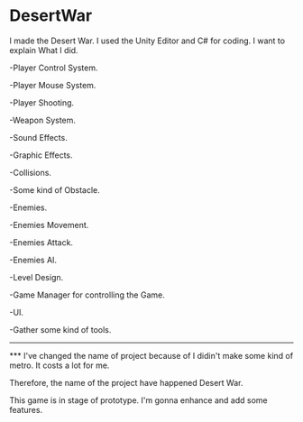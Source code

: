 # DesertWar

I made the Desert War. I used the Unity Editor and C# for coding. I want to explain What I did.

-Player Control System.

-Player Mouse System.

-Player Shooting.

-Weapon System.

-Sound Effects.

-Graphic Effects.

-Collisions.

-Some kind of Obstacle.

-Enemies.

-Enemies Movement.

-Enemies Attack.

-Enemies AI.

-Level Design.

-Game Manager for controlling the Game.

-UI.

-Gather some kind of tools.

------------------------------------------------------------------------------------------------------------

*** I've changed the name of project because of I didin't make some kind of metro. It costs a lot for me. 

Therefore, the name of the project have happened Desert War.

This game is in stage of prototype. I'm gonna enhance and add some features.
